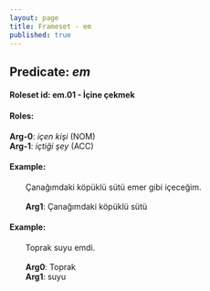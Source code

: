 ```yaml
---
layout: page
title: Frameset - em
published: true
---
```

<h2>Predicate: <i>em</i></h2>
<h4>Roleset id: em.01 - İçine çekmek<br>
<h4>Roles:</h4>
<b>Arg-0</b>: <i>içen kişi</i>  (NOM) <br>
<b>Arg-1</b>: <i>içtiği şey</i>  (ACC) <br>
<h4>Example:</h4>
&emsp;&emsp;Çanağımdaki köpüklü sütü emer gibi içeceğim.<br><br>
&emsp;&emsp;<b>Arg1</b>:  Çanağımdaki köpüklü sütü<br>

<h4>Example:</h4>
&emsp;&emsp;Toprak suyu emdi.<br><br>
&emsp;&emsp;<b>Arg0</b>:  Toprak<br>
&emsp;&emsp;<b>Arg1</b>:  suyu<br>

